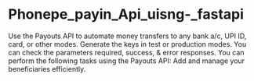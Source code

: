 # Phonepe_payin_Api_uisng-_fastapi
Use the Payouts API to automate money transfers to any bank a/c, UPI ID, card, or other modes. Generate the keys in test or production modes. You can check the parameters required, success, &amp; error responses. You can perform the following tasks using the Payouts API: Add and manage your beneficiaries efficiently.
